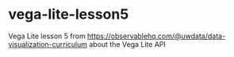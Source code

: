 # vega-lite-lesson5

Vega Lite lesson 5 from https://observablehq.com/@uwdata/data-visualization-curriculum about the Vega Lite API
